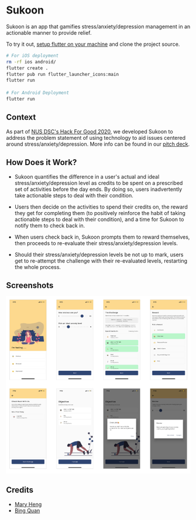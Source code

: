# Sukoon
Sukoon is an app that gamifies stress/anxiety/depression management in an actionable manner to provide relief.

To try it out, [setup flutter on your machine](https://flutter.dev/docs/get-started/install) and clone the project source.
```bash
# For iOS deployment
rm -rf ios android/
flutter create .
flutter pub run flutter_launcher_icons:main
flutter run

# For Android Deployment
flutter run
```

## Context
As part of [NUS DSC's Hack For Good 2020](https://dsc.comp.nus.edu.sg/hackforgood2020), we developed Sukoon to address the problem statement of using technology to aid issues centered around stress/anxiety/depression. More info can be found in our [pitch deck](https://docs.google.com/presentation/d/1hH11FbyhlhNWxPFe0hKWraFyy2q5O0zYZZu8inYZYG8/edit?usp=sharing).

## How Does it Work?
- Sukoon quantifies the difference in a user's actual and ideal stress/anxiety/depression level as credits to be spent on a prescribed set of activities before the day ends. By doing so, users inadvertently take actionable steps to deal with their condition.

- Users then decide on the activities to spend their credits on, the reward they get for completing them (to positively reinforce the habit of taking actionable steps to deal with their condition), and a time for Sukoon to notify them to check back in.

- When users check back in, Sukoon prompts them to reward themselves, then proceeds to re-evaluate their stress/anxiety/depression levels.

- Should their stress/anxiety/depression levels be not up to mark, users get to re-attempt the challenge with their re-evaluated levels, restarting the whole process.

## Screenshots
![Sukoon app screenshots](examples/screenshots/main.png)

## Credits
- [Mary Heng](https://github.com/maryheng)
- [Bing Quan](https://github.com/chuabingquan)
